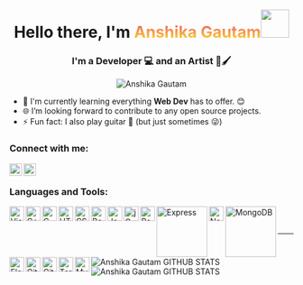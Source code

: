 <h1 style="text-align: center">Hello there, I'm <a style="background: -webkit-linear-gradient(#EB596E, #FFE227); -webkit-background-clip: text; -webkit-text-fill-color: transparent;" href="https://festive-ptolemy-33b8d7.netlify.app/">Anshika Gautam</a><img src="https://c.tenor.com/qGMFl3TTip8AAAAi/billy-srgrafo.gif" width="50px"></h1>
<h3 style="text-align: center">I'm a Developer 💻 and an Artist 🎨🖌</h3>
<p align="center"><img src="https://komarev.com/ghpvc/?username=AnshikaG0219&color=0F3460" alt="Anshika Gautam" /></p>

- 🌱 I'm currently learning everything **Web Dev** has to offer. 😊
- 🌐 I’m looking forward to contribute to any open source projects.
- ⚡ Fun fact: I also play guitar 🎸 (but just sometimes 😜)

### Connect with me:

[<img align="left" alt="anshika_linkedIn | LinkedIn" width="22px" src="https://image.flaticon.com/icons/png/512/2111/2111499.png" />][linkedin]
[<img align="left" alt="anshika_instagram | Instagram" width="22px" src="https://image.flaticon.com/icons/png/512/1384/1384063.png" />][instagram]

<br />

### Languages and Tools:

<img align="left" alt="Visual Studio Code" width="26px" src="https://img.icons8.com/color/48/000000/visual-studio-code-2019.png" />
<img align="left" alt="C++" width="26px" src="https://img.icons8.com/color/48/000000/c-plus-plus-logo.png" />
<img align="left" alt="C" width="26px" src="https://img.icons8.com/color/48/000000/c-programming.png" />
<img align="left" alt="HTML5" width="26px" src="https://image.flaticon.com/icons/png/512/1051/1051277.png" />
<img align="left" alt="CSS3" width="26px" src="https://image.flaticon.com/icons/png/512/732/732190.png" />
<img align="left" alt="Bootstrap" width="26px" src="https://img.icons8.com/color/48/000000/bootstrap.png" />
<img align="left" alt="JavaScript" width="26px" src="https://img.icons8.com/color/48/000000/javascript--v1.png" />
<img align="left" alt="jQuery" width="26px" src="https://img.icons8.com/ios-filled/50/4a90e2/jquery.png" />
<img align="left" alt="React" width="26px" src="https://img.icons8.com/color/48/000000/react-native.png" />
<img align="left" alt="Express" width="90px" src="https://cdn.buttercms.com/2q5r816LTo2uE9j7Ntic" />
<img align="left" alt="NodeJs" width="26px" src="https://img.icons8.com/fluency/48/000000/node-js.png" />
<img align="left" alt="MongoDB" width="90px" src="https://webassets.mongodb.com/_com_assets/cms/MongoDB_Logo_FullColorBlack_RGB-4td3yuxzjs.png" />
<img align="left" alt="Flask" width="26px" src="https://img.icons8.com/nolan/50/flask.png" />
<img align="left" alt="Git" width="26px" src="https://img.icons8.com/color/48/000000/git.png" />
<img align="left" alt="GitHub" width="26px" src="https://img.icons8.com/fluency/48/000000/github.png" />
<img align="left" alt="Terminal" width="26px" src="https://img.icons8.com/color/48/000000/code.png" />
<img align="left" alt="MySQL" width="26px" src="https://img.icons8.com/ios-glyphs/30/000000/sql.png" />

<br/>
<br/>

---
<br/>

<img align="left" alt = "Anshika Gautam GITHUB STATS" src="https://github-readme-stats.vercel.app/api?username=AnshikaG0219&show_icons=true&theme=tokyonight"/>

<img align="left" alt = "Anshika Gautam GITHUB STATS" src="https://github-readme-stats.vercel.app/api/top-langs/?username=AnshikaG0219&layout=compact&show_icons=true&theme=tokyonight"/>



[instagram]: https://www.instagram.com/alcohol_markers/
[linkedin]: https://www.linkedin.com/in/anshika-gautam-45b824174/
[website]: https://festive-ptolemy-33b8d7.netlify.app/
